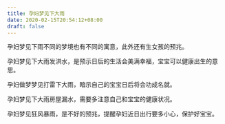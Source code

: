 ```yaml
---
title: 孕妇梦见下大雨
date: 2020-02-15T20:54:12+08:00
draft: false
---
```


孕妇梦见下雨不同的梦境也有不同的寓意，此外还有生女孩的预兆。


孕妇梦见下大雨发洪水，是预示日后的生活会美满幸福，宝宝可以健康出生的意思。


孕妇做梦梦见打雷下大雨，暗示自己的宝宝日后将会功成名就。


孕妇梦见下大雨房屋漏水，需要多注意自己和宝宝的健康状况。


孕妇梦见狂风暴雨，是不好的预兆，提醒孕妇近日出行要多小心，保护好宝宝。

